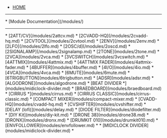 <!-- docs/_sidebar.md -->
* [HOME](/)
<hr/>
* [Module Documentation](/modules/)
<hr/>
* [2ATT/CV](/modules/2attcv.md)
* [2CVADD-HQ](/modules/2cvadd-hq.md)
* [2CVTOOL](/modules/2cvtool.md)
* [2ENV](/modules/2env.md)
* [2LFO](/modules/2lfo.md)
* [2OSC/d](/modules/2oscd.md)
* [2SIGNALAMP](/modules/2signalamp.md)
* [2TONE](modules/2tone.md)
* [2VCA](modules/2vca.md)
* [3VCSWITCH](modules/3vcswitch.md)
* [4ATTMIX](modules/4attmix.md)
* [4ATTMIX FADER](modules/4attmix-fader.md)
* [4BUFFER](modules/4buffer.md)
* [4I/O](modules/4io.md)
* [4VCA](modules/4vca.md)
* [6MUTE](modules/6mute.md)
* [6TRIGBUTTON](modules/6trigbutton.md)
* [ADSR](modules/adsr.md)
* [ALGODRONE](modules/algodrone.md)
* [BEAT DIVIDER *](modules/midiclock-divider.md)
* [BRAEDBOARD](modules/braedboard.md)
* [CIRRUS *](modules/cirrus.md)
* [CIRRUS CLASSIC](modules/cirrus-classic.md)
* [COMPACT MIXER](modules/compact-mixer.md)
* [CVADD-HQ](modules/cvadd-hq.md)
* [CVSHIFTER](modules/cvshifter.md)
* [DELAY (lofi)](modules/delay.md)
* [DIODE FILTER](modules/diodefilter.md)
* [DIY Kit](modules/diy-kit.md)
* [DRONE 38](modules/drone38.md)
* [DRONX](modules/dronx.md)
* [DRUMKIT 010](modules/drumkit010.md)
* [ENVFOLLOWER](modules/envfollower.md)
* 
* [MIDICLOCK DIVIDER](modules/midiclock-divider.md)
* 